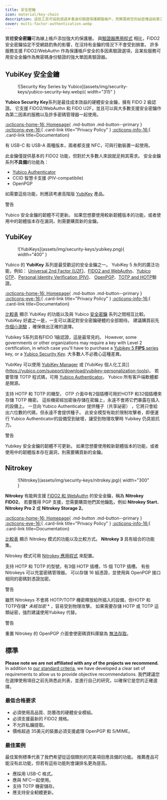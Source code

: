 ```yaml
---
title: 安全密鑰
icon: material/key-chain
description: 這些工具可協助透過多重身份驗證保護網路帳戶，而無需將您的祕密傳送給第三方。
cover: multi-factor-authentication.webp
---
```


實體**安全密鑰**可為線上帳戶添加強大的保護層。 與[驗證器應用程式](multi-factor-authentication.md) 相比，FIDO2 安全密鑰協定不受網路釣魚的影響，在沒持有金鑰的情況下不會受到損害。 許多服務支援 FIDO2/WebAuthn 作為保護帳戶安全的多因素驗證選項，且某些服務可用安全金鑰作為無密碼身份驗證的強大單因素驗證器。

## YubiKey 安全金鑰

<div class="admonition recommendation" markdown>

<figure markdown="span">
  ![Security Key Series by Yubico](assets/img/security-keys/yubico-security-key.webp){ width="315" }
</figure>

**Yubico Security Key**系列是最佳成本效益的硬體安全金鑰，擁有 FIDO 2 級認證。 它支援 FIDO2/WebAuthn 和 FIDO U2F，並且可以與大多數支援安全密鑰作為第二因素的服務以及許多密碼管理器一起使用。

[:octicons-home-16: Homepage](https://yubico.com/products/security-key){ .md-button .md-button--primary }
[:octicons-eye-16:](https://yubico.com/support/terms-conditions/privacy-notice){ .card-link title="Privacy Policy" }
[:octicons-info-16:](https://docs.yubico.com){ .card-link title=Documentation}

</details>

</div>

有 USB-C 和 USB-A 兩種版本，兩者都支援 NFC，可與行動裝置一起使用。

此金鑰僅提供基本的 FIDO2 功能，但對於大多數人來說就足夠其需求。 安全金鑰系列**不具備**的功能為：

- [Yubico Authenticator](https://yubico.com/products/yubico-authenticator)
- CCID 智慧卡支援 (PIV-compatibile)
- OpenPGP

如需要這些功能，則應該考慮高階版 [YubiKey](#yubikey) 產品。

<div class="admonition warning" markdown>
<p class="admonition-title">警告</p>

Yubico 安全金鑰的韌體不可更新。 如果您想要使用較新韌體版本的功能，或者使用中的韌體版本存在漏洞，則需要購買新的金鑰。

</div>

## YubiKey

<div class="admonition recommendation" markdown>

<figure markdown="span">
  ![YubiKeys](assets/img/security-keys/yubikey.png){ width="400" }
</figure>

Yubico 的 **YubiKey** 系列是最受歡迎的安全金鑰之一。 YubiKey 5 糸列的廣泛功能，例如： [Universal 2nd Factor (U2F)](https://en.wikipedia.org/wiki/Universal_2nd_Factor)、[FIDO2 and WebAuthn](basics/multi-factor-authentication.md#fido-fast-identity-online)、[Yubico OTP](basics/multi-factor-authentication.md#yubico-otp)、[Personal Identity Verification (PIV)](https://developers.yubico.com/PIV)、 [OpenPGP](https://developers.yubico.com/PGP)、[TOTP and HOTP](https://developers.yubico.com/OATH)驗證。

[:octicons-home-16: Homepage](https://yubico.com/products/yubikey-5-overview){ .md-button .md-button--primary }
[:octicons-eye-16:](https://yubico.com/support/terms-conditions/privacy-notice){ .card-link title="Privacy Policy" }
[:octicons-info-16:](https://docs.yubico.com){ .card-link title=Documentation}

</details>

</div>

[比較表](https://yubico.com/store/compare) 顯示 YubiKey 的功能以及與 Yubico [安全密鑰](#yubico-security-key) 系列之間相互比較。 YubiKey 好處之一是，一支可以滿足對安全密鑰硬體的全部期待。 建議購買前先 [作個小測驗](https://yubico.com/quiz/) ，確保做出正確的選擇。

Yubikey 5系列具有FIDO 1級認證，這是最常見的。 However, some governments or other organizations may require a key with Level 2 certification, in which case you'll have to purchase a [Yubikey 5 **FIPS** series](https://yubico.com/products/yubikey-fips) key, or a [Yubico Security Key](#yubico-security-key). 大多數人不必擔心這種差異。

YubiKey 可以使用 [YubiKey Manager](https://yubico.com/support/download/yubikey-manager) 或 [YubiKey 個人化工具]](https://yubico.com/support/download/yubikey-personalization-tools)。 若要管理 TOTP 程式碼，可用 [Yubico Authenticator](https://yubico.com/products/yubico-authenticator)。 Yubico 所有客戶端軟體都是開源。

支持 HOTP 和 TOTP 的機型， OTP 介面中有2個插槽可用於HOTP 和32個插槽來存儲 TOTP 機密。 這些機密經加密後存儲在密鑰上，永遠不會將它們暴露在插入的設備上。 一旦向 Yubico Authenticator 提供種子（共享祕密） ，它將只會給出六位數的代碼，但永遠不會提供種子。 此安全模型有助於限制攻擊者，即便運行 Yubico Authenticator的設備受到破壞，讓受到物理攻擊時 Yubikey 仍具抵抗力。

<div class="admonition warning" markdown>
<p class="admonition-title">警告</p>

Yubikey 安全金鑰的韌體不可更新。 如果您想要使用較新韌體版本的功能，或者使用中的韌體版本存在漏洞，則需要購買新的金鑰。

</div>

## Nitrokey

<div class="admonition recommendation" markdown>

<figure markdown="span">
  ![Nitrokey](assets/img/security-keys/nitrokey.jpg){ width="300" }
</figure>

**Nitrokey** 有能夠支援 [FIDO2 和 WebAuthn](basics/multi-factor-authentication.md#fido-fast-identity-online) 的安全金鑰，稱為 **Nitrokey FIDO2**。 若要獲得 PGP 支援，您需要購買他們其他鑰匙，例如 **Nitrokey Start**、**Nitrokey Pro 2** 或 **Nitrokey Storage 2**。

[:octicons-home-16: Homepage](https://nitrokey.com){ .md-button .md-button--primary }
[:octicons-eye-16:](https://nitrokey.com/data-privacy-policy){ .card-link title="Privacy Policy" }
[:octicons-info-16:](https://docs.nitrokey.com){ .card-link title=Documentation}

</details>

</div>

[比較表](https://nitrokey.com/#comparison) 顯示 Nitrokey 模式的功能以及比較方式。 **Nitrokey 3** 具有組合的功能集。

Nitrokey 模式可用 [Nitrokey 應用程式](https://nitrokey.com/download) 來配置。

支持 HOTP 和 TOTP 的型號，有3個 HOTP 插槽，15 個 TOTP 插槽。 有些 Nitrokeys 可以充當密碼管理器。 可以存儲 16 組憑證，並使用與 OpenPGP 接口相同的密碼對憑證加密。

<div class="admonition warning" markdown>
<p class="admonition-title">警告</p>

雖然 Nitrokeys 不會將 HOTP/TOTP 機密釋放給所插入的設備，但HOTP 和 TOTP存儲\* _未經加密_ \* ，容易受到物理攻擊。 如果需要存儲 HOTP 或 TOTP 這類祕密，強烈建議使用Yubikey 代替。

</div>

<div class="admonition warning" markdown>
<p class="admonition-title">警告</p>

重置 Nitrokey 的 OpenPGP 介面會使密碼資料庫變為 [無法存取](https://docs.nitrokey.com/pro/linux/factory-reset)。

</div>

## 標準

**Please note we are not affiliated with any of the projects we recommend.** In addition to [our standard criteria](about/criteria.md), we have developed a clear set of requirements to allow us to provide objective recommendations. 我們建議您在選擇使用項目之前先熟悉此列表，並進行自己的研究，以確保它是您的正確選擇。

### 最低合格要求

- 必須使用高品質、防篡改的硬體安全模組。
- 必須支援最新的 FIDO2 規格。
- 不允許私鑰提取。
- 價格超過 35美元的裝置必須支援處理 OpenPGP 和 S/MIME。

### 最佳案例

最佳案例標準代表了我們希望從這個類別的完美項目應具備的功能。 推薦產品可能沒有此功能，但若有這些功能則會讓排名更為提高。

- 應採用 USB-C 格式。
- 應與 NFC一起使用。
- 支持 TOTP 機密儲存。
- 應支持安全軔體更新。
